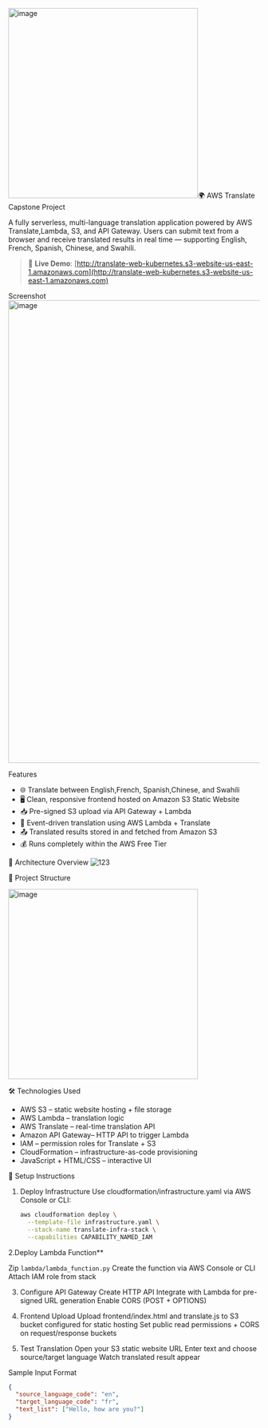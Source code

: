 <img width="380" alt="image" src="https://github.com/user-attachments/assets/22da1a02-fb0c-4118-ab7a-bc066a3088a4" />🌍 AWS Translate Capstone Project

A fully serverless, multi-language translation application powered by AWS Translate,Lambda, S3, and API Gateway. Users can submit text from a browser and receive translated results in real time — supporting English, French, Spanish, Chinese, and Swahili.

> 🔗 **Live Demo**: [http://translate-web-kubernetes.s3-website-us-east-1.amazonaws.com](http://translate-web-kubernetes.s3-website-us-east-1.amazonaws.com)

Screenshot
<img width="925" alt="image" src="https://github.com/user-attachments/assets/7c4c1566-50c0-456e-a247-a9534d5f6532" />


Features
- 🌐 Translate between English,French, Spanish,Chinese, and Swahili
- 🖥️ Clean, responsive frontend hosted on Amazon S3 Static Website
- 📥 Pre-signed S3 upload via API Gateway + Lambda
- 🔁 Event-driven translation using AWS Lambda + Translate
- 📤 Translated results stored in and fetched from Amazon S3
- 💰 Runs completely within the AWS Free Tier

🧱 Architecture Overview
![123](https://github.com/user-attachments/assets/3136018c-20d8-4714-affa-aa472f74cee8)

📁 Project Structure

<img width="380" alt="image" src="https://github.com/user-attachments/assets/22da1a02-fb0c-4118-ab7a-bc066a3088a4" />

🛠️ Technologies Used
- AWS S3 – static website hosting + file storage
- AWS Lambda – translation logic
- AWS Translate – real-time translation API
- Amazon API Gateway– HTTP API to trigger Lambda
- IAM – permission roles for Translate + S3
- CloudFormation – infrastructure-as-code provisioning
- JavaScript + HTML/CSS – interactive UI

🔧 Setup Instructions

1. Deploy Infrastructure 
   Use cloudformation/infrastructure.yaml via AWS Console or CLI:
   ```bash
   aws cloudformation deploy \
     --template-file infrastructure.yaml \
     --stack-name translate-infra-stack \
     --capabilities CAPABILITY_NAMED_IAM


2.Deploy Lambda Function**

   Zip `lambda/lambda_function.py`
   Create the function via AWS Console or CLI
   Attach IAM role from stack

3. Configure API Gateway
     Create HTTP API
     Integrate with Lambda for pre-signed URL generation
      Enable CORS (POST + OPTIONS)

4. Frontend Upload
  Upload frontend/index.html and translate.js to S3 bucket configured for static hosting
  Set public read permissions + CORS on request/response buckets

5. Test Translation
   Open your S3 static website URL
   Enter text and choose source/target language
    Watch translated result appear

Sample Input Format
```json
{
  "source_language_code": "en",
  "target_language_code": "fr",
  "text_list": ["Hello, how are you?"]
}
```

